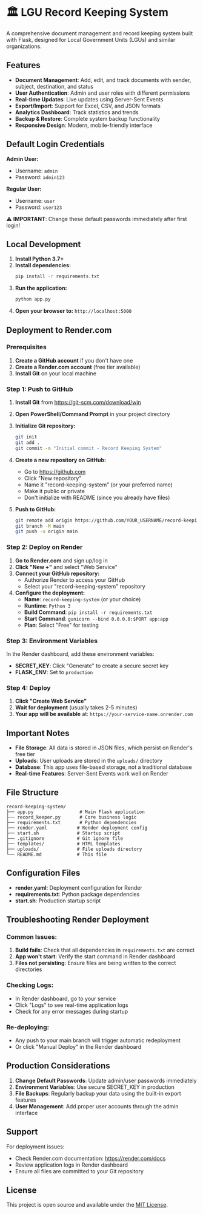 # 🏛️ LGU Record Keeping System

A comprehensive document management and record keeping system built with Flask, designed for Local Government Units (LGUs) and similar organizations.

## Features

- **Document Management**: Add, edit, and track documents with sender, subject, destination, and status
- **User Authentication**: Admin and user roles with different permissions
- **Real-time Updates**: Live updates using Server-Sent Events
- **Export/Import**: Support for Excel, CSV, and JSON formats
- **Analytics Dashboard**: Track statistics and trends
- **Backup & Restore**: Complete system backup functionality
- **Responsive Design**: Modern, mobile-friendly interface

## Default Login Credentials

**Admin User:**
- Username: `admin`
- Password: `admin123`

**Regular User:**
- Username: `user`
- Password: `user123`

⚠️ **IMPORTANT**: Change these default passwords immediately after first login!

## Local Development

1. **Install Python 3.7+**
2. **Install dependencies:**
   ```bash
   pip install -r requirements.txt
   ```
3. **Run the application:**
   ```bash
   python app.py
   ```
4. **Open your browser to:** `http://localhost:5000`

## Deployment to Render.com

### Prerequisites

1. **Create a GitHub account** if you don't have one
2. **Create a Render.com account** (free tier available)
3. **Install Git** on your local machine

### Step 1: Push to GitHub

1. **Install Git** from https://git-scm.com/download/win
2. **Open PowerShell/Command Prompt** in your project directory
3. **Initialize Git repository:**
   ```bash
   git init
   git add .
   git commit -m "Initial commit - Record Keeping System"
   ```
4. **Create a new repository on GitHub:**
   - Go to https://github.com
   - Click "New repository"
   - Name it "record-keeping-system" (or your preferred name)
   - Make it public or private
   - Don't initialize with README (since you already have files)
   
5. **Push to GitHub:**
   ```bash
   git remote add origin https://github.com/YOUR_USERNAME/record-keeping-system.git
   git branch -M main
   git push -u origin main
   ```

### Step 2: Deploy on Render

1. **Go to Render.com** and sign up/log in
2. **Click "New +"** and select "Web Service"
3. **Connect your GitHub repository:**
   - Authorize Render to access your GitHub
   - Select your "record-keeping-system" repository
4. **Configure the deployment:**
   - **Name**: `record-keeping-system` (or your choice)
   - **Runtime**: `Python 3`
   - **Build Command**: `pip install -r requirements.txt`
   - **Start Command**: `gunicorn --bind 0.0.0.0:$PORT app:app`
   - **Plan**: Select "Free" for testing

### Step 3: Environment Variables

In the Render dashboard, add these environment variables:

- **SECRET_KEY**: Click "Generate" to create a secure secret key
- **FLASK_ENV**: Set to `production`

### Step 4: Deploy

1. **Click "Create Web Service"**
2. **Wait for deployment** (usually takes 2-5 minutes)
3. **Your app will be available** at: `https://your-service-name.onrender.com`

## Important Notes

- **File Storage**: All data is stored in JSON files, which persist on Render's free tier
- **Uploads**: User uploads are stored in the `uploads/` directory
- **Database**: This app uses file-based storage, not a traditional database
- **Real-time Features**: Server-Sent Events work well on Render

## File Structure

```
record-keeping-system/
├── app.py                 # Main Flask application
├── record_keeper.py       # Core business logic
├── requirements.txt       # Python dependencies
├── render.yaml           # Render deployment config
├── start.sh              # Startup script
├── .gitignore            # Git ignore file
├── templates/            # HTML templates
├── uploads/              # File uploads directory
└── README.md             # This file
```

## Configuration Files

- **render.yaml**: Deployment configuration for Render
- **requirements.txt**: Python package dependencies
- **start.sh**: Production startup script

## Troubleshooting Render Deployment

### Common Issues:

1. **Build fails**: Check that all dependencies in `requirements.txt` are correct
2. **App won't start**: Verify the start command in Render dashboard
3. **Files not persisting**: Ensure files are being written to the correct directories

### Checking Logs:

- In Render dashboard, go to your service
- Click "Logs" to see real-time application logs
- Check for any error messages during startup

### Re-deploying:

- Any push to your main branch will trigger automatic redeployment
- Or click "Manual Deploy" in the Render dashboard

## Production Considerations

1. **Change Default Passwords**: Update admin/user passwords immediately
2. **Environment Variables**: Use secure SECRET_KEY in production
3. **File Backups**: Regularly backup your data using the built-in export features
4. **User Management**: Add proper user accounts through the admin interface

## Support

For deployment issues:
- Check Render.com documentation: https://render.com/docs
- Review application logs in Render dashboard
- Ensure all files are committed to your Git repository

## License

This project is open source and available under the [MIT License](LICENSE).
